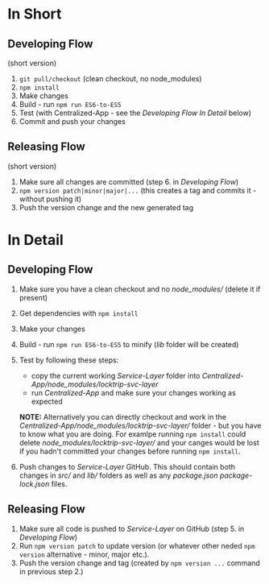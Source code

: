 # In Short

## Developing Flow
(short version)
1. `git pull/checkout` (clean checkout, no node_modules)
2. `npm install`
3. Make changes
4. Build - run `npm run ES6-to-ES5`
5. Test (with Centralized-App - see the _Developing Flow_ _In Detail_ below)
6. Commit and push your changes

## Releasing Flow
(short version)
1. Make sure all changes are committed (step 6. in _Developing Flow_)
2. `npm version patch|minor|major|...` (this creates a tag and commits it - without pushing it)
3. Push the version change and the new generated tag


# In Detail

## Developing Flow
1. Make sure you have a clean checkout and no _node_modules/_ (delete it if present)
2. Get dependencies with `npm install` 
3. Make your changes
4. Build - run `npm run ES6-to-ES5` to minify (_lib_ folder will be created)
5. Test by following these steps:
   - copy the current working _Service-Layer_ folder   into _Centralized-App/node_modules/locktrip-svc-layer_
   - run _Centralized-App_ and make sure your changes working as expected 
 
    **NOTE:** Alternatively you can directly checkout and work in the _Centralized-App/node_modules/locktrip-svc-layer/_ folder - but you have to know what you are doing. For examlpe running `npm install` could delete _node_modules/locktrip-svc-layer/_ and your canges would be lost if you hadn't committed your changes before running `npm install`.
6. Push changes to _Service-Layer_ GitHub. This should contain both changes in _src/_ and _lib/_ folders as well as any _package.json_ _package-lock.json_ files.

## Releasing Flow
1. Make sure all code is pushed to _Service-Layer_ on GitHub (step 5. in _Developing Flow_)
2. Run `npm version patch` to update version (or whatever other neded `npm version` alternative - minor, major etc.).
3. Push the version change and tag (created by `npm version ...` command in previous step 2.)
